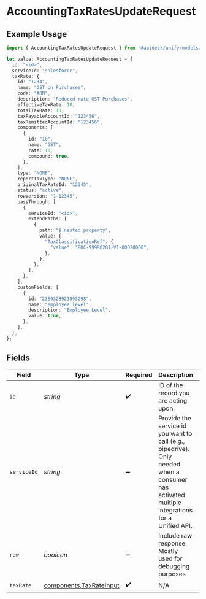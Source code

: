 # AccountingTaxRatesUpdateRequest

## Example Usage

```typescript
import { AccountingTaxRatesUpdateRequest } from "@apideck/unify/models/operations";

let value: AccountingTaxRatesUpdateRequest = {
  id: "<id>",
  serviceId: "salesforce",
  taxRate: {
    id: "1234",
    name: "GST on Purchases",
    code: "ABN",
    description: "Reduced rate GST Purchases",
    effectiveTaxRate: 10,
    totalTaxRate: 10,
    taxPayableAccountId: "123456",
    taxRemittedAccountId: "123456",
    components: [
      {
        id: "10",
        name: "GST",
        rate: 10,
        compound: true,
      },
    ],
    type: "NONE",
    reportTaxType: "NONE",
    originalTaxRateId: "12345",
    status: "active",
    rowVersion: "1-12345",
    passThrough: [
      {
        serviceId: "<id>",
        extendPaths: [
          {
            path: "$.nested.property",
            value: {
              "TaxClassificationRef": {
                "value": "EUC-99990201-V1-00020000",
              },
            },
          },
        ],
      },
    ],
    customFields: [
      {
        id: "2389328923893298",
        name: "employee_level",
        description: "Employee Level",
        value: true,
      },
    ],
  },
};
```

## Fields

| Field                                                                                                                                         | Type                                                                                                                                          | Required                                                                                                                                      | Description                                                                                                                                   | Example                                                                                                                                       |
| --------------------------------------------------------------------------------------------------------------------------------------------- | --------------------------------------------------------------------------------------------------------------------------------------------- | --------------------------------------------------------------------------------------------------------------------------------------------- | --------------------------------------------------------------------------------------------------------------------------------------------- | --------------------------------------------------------------------------------------------------------------------------------------------- |
| `id`                                                                                                                                          | *string*                                                                                                                                      | :heavy_check_mark:                                                                                                                            | ID of the record you are acting upon.                                                                                                         |                                                                                                                                               |
| `serviceId`                                                                                                                                   | *string*                                                                                                                                      | :heavy_minus_sign:                                                                                                                            | Provide the service id you want to call (e.g., pipedrive). Only needed when a consumer has activated multiple integrations for a Unified API. | salesforce                                                                                                                                    |
| `raw`                                                                                                                                         | *boolean*                                                                                                                                     | :heavy_minus_sign:                                                                                                                            | Include raw response. Mostly used for debugging purposes                                                                                      |                                                                                                                                               |
| `taxRate`                                                                                                                                     | [components.TaxRateInput](../../models/components/taxrateinput.md)                                                                            | :heavy_check_mark:                                                                                                                            | N/A                                                                                                                                           |                                                                                                                                               |